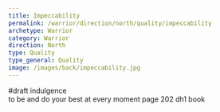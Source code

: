 ```yaml
---
title: Impeccability
permalink: /warrior/direction/north/quality/impeccability
archetype: Warrior
category: Warrior
direction: North
type: Quality
type_general: Quality
image: /images/back/impeccability.jpg
---
```

#draft indulgence  
to be and do your best at every moment page 202 dh1 book
